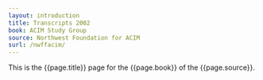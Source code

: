 ```yaml
---
layout: introduction
title: Transcripts 2002
book: ACIM Study Group
source: Northwest Foundation for ACIM
surl: /nwffacim/
---
```


This is the {{page.title}} page for the {{page.book}} of the
{{page.source}}.

